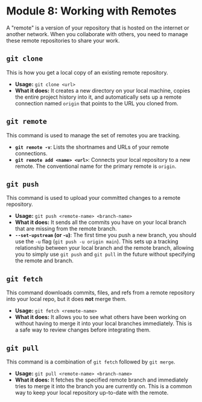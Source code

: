 # Module 8: Working with Remotes

A "remote" is a version of your repository that is hosted on the internet or another network. When you collaborate with others, you need to manage these remote repositories to share your work.

## `git clone`

This is how you get a local copy of an existing remote repository.

- **Usage:** `git clone <url>`
- **What it does:** It creates a new directory on your local machine, copies the entire project history into it, and automatically sets up a remote connection named `origin` that points to the URL you cloned from.

## `git remote`

This command is used to manage the set of remotes you are tracking.

- **`git remote -v`**: Lists the shortnames and URLs of your remote connections.
- **`git remote add <name> <url>`**: Connects your local repository to a new remote. The conventional name for the primary remote is `origin`.

## `git push`

This command is used to upload your committed changes to a remote repository.

- **Usage:** `git push <remote-name> <branch-name>`
- **What it does:** It sends all the commits you have on your local branch that are missing from the remote branch.
- **`--set-upstream` (or `-u`)**: The first time you push a new branch, you should use the `-u` flag (`git push -u origin main`). This sets up a tracking relationship between your local branch and the remote branch, allowing you to simply use `git push` and `git pull` in the future without specifying the remote and branch.

## `git fetch`

This command downloads commits, files, and refs from a remote repository into your local repo, but it does **not** merge them.

- **Usage:** `git fetch <remote-name>`
- **What it does:** It allows you to see what others have been working on without having to merge it into your local branches immediately. This is a safe way to review changes before integrating them.

## `git pull`

This command is a combination of `git fetch` followed by `git merge`.

- **Usage:** `git pull <remote-name> <branch-name>`
- **What it does:** It fetches the specified remote branch and immediately tries to merge it into the branch you are currently on. This is a common way to keep your local repository up-to-date with the remote.
